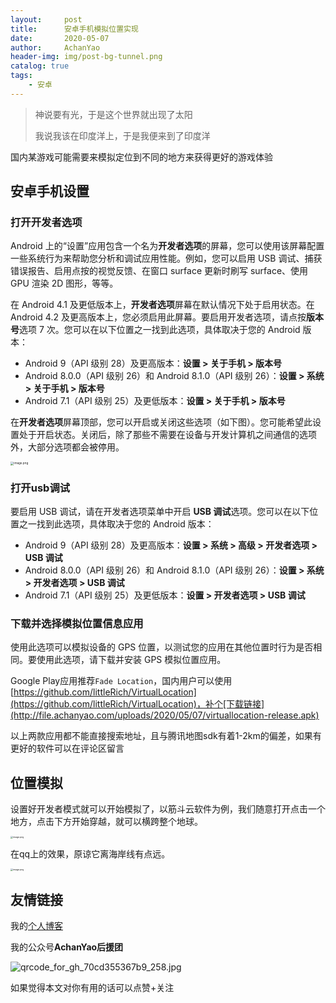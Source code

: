 ```yaml
---
layout:     post
title:      安卓手机模拟位置实现
date:       2020-05-07
author:     AchanYao
header-img: img/post-bg‐tunnel.png
catalog: true
tags:
    - 安卓
---
```


> 神说要有光，于是这个世界就出现了太阳
>
> 我说我该在印度洋上，于是我便来到了印度洋

国内某游戏可能需要来模拟定位到不同的地方来获得更好的游戏体验

## 安卓手机设置

### 打开开发者选项

Android 上的“设置”应用包含一个名为**开发者选项**的屏幕，您可以使用该屏幕配置一些系统行为来帮助您分析和调试应用性能。例如，您可以启用 USB 调试、捕获错误报告、启用点按的视觉反馈、在窗口 surface 更新时刷写 surface、使用 GPU 渲染 2D 图形，等等。

在 Android 4.1 及更低版本上，**开发者选项**屏幕在默认情况下处于启用状态。在 Android 4.2 及更高版本上，您必须启用此屏幕。要启用开发者选项，请点按**版本号**选项 7 次。您可以在以下位置之一找到此选项，具体取决于您的 Android 版本：

- Android 9（API 级别 28）及更高版本：**设置 > 关于手机 > 版本号**
- Android 8.0.0（API 级别 26）和 Android 8.1.0（API 级别 26）：**设置 > 系统 > 关于手机 > 版本号**
- Android 7.1（API 级别 25）及更低版本：**设置 > 关于手机 > 版本号**

在**开发者选项**屏幕顶部，您可以开启或关闭这些选项（如下图）。您可能希望此设置处于开启状态。关闭后，除了那些不需要在设备与开发计算机之间通信的选项外，大部分选项都会被停用。

<img src="https://i.loli.net/2020/05/07/2xLFmPeK9XI7WBa.png" alt="image.png" style="zoom: 33%;" />

### 打开usb调试

要启用 USB 调试，请在开发者选项菜单中开启 **USB 调试**选项。您可以在以下位置之一找到此选项，具体取决于您的 Android 版本：

- Android 9（API 级别 28）及更高版本：**设置 > 系统 > 高级 > 开发者选项 > USB 调试**
- Android 8.0.0（API 级别 26）和 Android 8.1.0（API 级别 26）：**设置 > 系统 > 开发者选项 > USB 调试**
- Android 7.1（API 级别 25）及更低版本：**设置 > 开发者选项 > USB 调试**

### 下载并选择模拟位置信息应用

使用此选项可以模拟设备的 GPS 位置，以测试您的应用在其他位置时行为是否相同。要使用此选项，请下载并安装 GPS 模拟位置应用。

Google Play应用推荐`Fade Location`，国内用户可以使用[https://github.com/littleRich/VirtualLocation](https://github.com/littleRich/VirtualLocation)，补个[下载链接](http://file.achanyao.com/uploads/2020/05/07/virtuallocation-release.apk)

以上两款应用都不能直接搜索地址，且与腾讯地图sdk有着1-2km的偏差，如果有更好的软件可以在评论区留言

## 位置模拟

设置好开发者模式就可以开始模拟了，以筋斗云软件为例，我们随意打开点击一个地方，点击下方开始穿越，就可以横跨整个地球。

<img src="https://i.loli.net/2020/05/07/jIZgwcJQu1FnDSt.png" alt="image.png" style="zoom: 25%;" />

在qq上的效果，原谅它离海岸线有点远。

<img src="https://i.loli.net/2020/05/07/PCQfDOXjB3eSTAg.png" alt="image.png" style="zoom:25%;" />

## 友情链接

我的[个人博客](https://blog.achanyao.com)

我的公众号**AchanYao后援团**

![qrcode_for_gh_70cd355367b9_258.jpg](https://mmbiz.qpic.cn/mmbiz_jpg/EqrIRPD2nkdljYWwJBibkUHymAh3ap1aoVU3jK2sgsj73w4tcTRhBxHR6x3bQtNTRBX2ISFo6ECibAInEnXWRFUQ/640?wx_fmt=jpeg&tp=webp&wxfrom=5&wx_lazy=1&wx_co=1)

如果觉得本文对你有用的话可以点赞+关注
